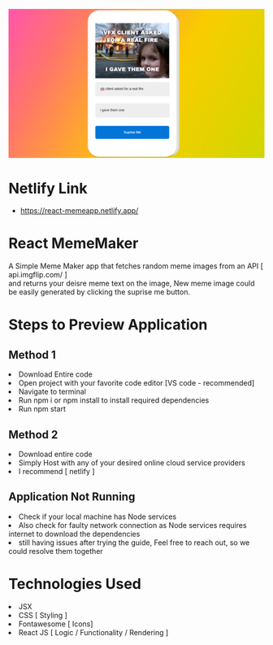![Project Preview](Projectpreview.png)

# Netlify Link

- https://react-memeapp.netlify.app/

# React MemeMaker

A Simple Meme Maker app that fetches random meme images from an API [ api.imgflip.com/ ]<br>and returns your deisre meme text on the image,
New meme image could be easily generated by clicking the suprise me button.

# Steps to Preview Application

## Method 1

<li> Download Entire code
<li> Open project with your favorite code editor [VS code - recommended]
<li> Navigate to terminal
<li> Run npm i or npm install to install required dependencies 
<li> Run npm start

## Method 2 

<li> Download entire code
<li> Simply Host with any of your desired  online cloud service providers 
<li> I recommend [ netlify ]

## Application Not Running

<li> Check if your local machine has Node services
<li> Also check for faulty network connection as Node services requires internet to download the dependencies
<li> still having issues after trying the guide, Feel free to reach out, so we could resolve them together

  
# Technologies Used <br>
<li> JSX
<li> CSS [ Styling ]
<li> Fontawesome [ Icons]
<li> React JS [ Logic / Functionality / Rendering ]
